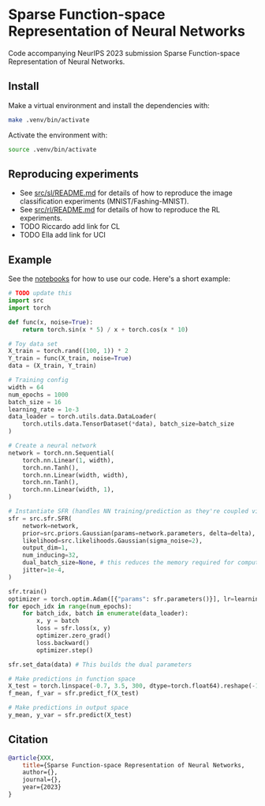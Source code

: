 # Sparse Function-space Representation of Neural Networks
Code accompanying NeurIPS 2023 submission Sparse Function-space Representation of Neural Networks.

## Install
Make a virtual environment and install the dependencies with:
```sh
make .venv/bin/activate
```
Activate the environment with:
``` sh
source .venv/bin/activate
```

## Reproducing experiments
- See [src/sl/README.md](./src/sl/README.md) for details of how to reproduce the image classification experiments (MNIST/Fashing-MNIST).
- See [src/rl/README.md](./src/rl/README.md) for details of how to reproduce the RL experiments.
- TODO Riccardo add link for CL
- TODO Ella add link for UCI

## Example
See the [notebooks](./src/notebooks) for how to use our code.
Here's a short example:
```python
# TODO update this
import src
import torch

def func(x, noise=True):
    return torch.sin(x * 5) / x + torch.cos(x * 10)

# Toy data set
X_train = torch.rand((100, 1)) * 2
Y_train = func(X_train, noise=True)
data = (X_train, Y_train)

# Training config
width = 64
num_epochs = 1000
batch_size = 16
learning_rate = 1e-3
data_loader = torch.utils.data.DataLoader(
    torch.utils.data.TensorDataset(*data), batch_size=batch_size
)

# Create a neural network
network = torch.nn.Sequential(
    torch.nn.Linear(1, width),
    torch.nn.Tanh(),
    torch.nn.Linear(width, width),
    torch.nn.Tanh(),
    torch.nn.Linear(width, 1),
)

# Instantiate SFR (handles NN training/prediction as they're coupled via the prior/likelihood)
sfr = src.sfr.SFR(
    network=network,
    prior=src.priors.Gaussian(params=network.parameters, delta=delta),
    likelihood=src.likelihoods.Gaussian(sigma_noise=2),
    output_dim=1,
    num_inducing=32,
    dual_batch_size=None, # this reduces the memory required for computing dual parameters
    jitter=1e-4,
)

sfr.train()
optimizer = torch.optim.Adam([{"params": sfr.parameters()}], lr=learning_rate)
for epoch_idx in range(num_epochs):
    for batch_idx, batch in enumerate(data_loader):
        x, y = batch
        loss = sfr.loss(x, y)
        optimizer.zero_grad()
        loss.backward()
        optimizer.step()

sfr.set_data(data) # This builds the dual parameters

# Make predictions in function space
X_test = torch.linspace(-0.7, 3.5, 300, dtype=torch.float64).reshape(-1, 1)
f_mean, f_var = sfr.predict_f(X_test)

# Make predictions in output space
y_mean, y_var = sfr.predict(X_test)
```

## Citation
```bibtex
@article{XXX,
    title={Sparse Function-space Representation of Neural Networks,
    author={},
    journal={},
    year={2023}
}
```
